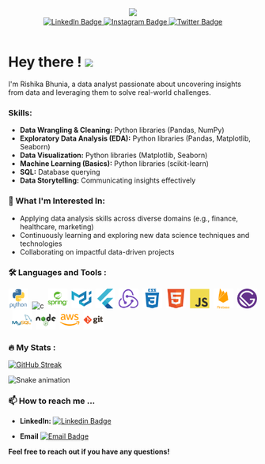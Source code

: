<div id="header" align="center">
  <img src="https://media3.giphy.com/media/v1.Y2lkPTc5MGI3NjExYTUzNWV6OGswZ3Z6cXM3ODd3YTB2andlamRvZXZmMDJuc2ZybndxMSZlcD12MV9pbnRlcm5hbF9naWZfYnlfaWQmY3Q9cw/AXtFMwP1ZvjZSBtmGk/giphy.webp" width="100"/>
</div>

<div id="badges" align="center">
  <a href="https://www.linkedin.com/in/rishika-bhunia05/">
    <img src="https://img.shields.io/badge/LinkedIn-blue" alt="LinkedIn Badge"/>
  </a>
   <a href="https://www.instagram.com/rishikabhunia05?igsh=bWp5cXVveHA5bDhq">
    <img src="https://img.shields.io/badge/Instagram-orange?logo=Instagram&logoColor=white" alt="Instagram Badge"/>
  </a>
  <a href="https://x.com/RisikaBhunia05?t=jb9INFe_ISFd0yFIKu7DoA&s=09">
    <img src="https://img.shields.io/badge/Twitter-blue?logo=twitter&logoColor=white" alt="Twitter Badge"/>
  </a>
</div>

<div id="page-count" align="center">
<img src="https://komarev.com/ghpvc/?username=RishikaB-05&style=flat-square&color=blue" alt=""/>
</div>

<h1>
  Hey there !
  <img src="https://media.giphy.com/media/hvRJCLFzcasrR4ia7z/giphy.gif" width="30px"/>
</h1>

I'm Rishika Bhunia, a data analyst passionate about uncovering insights from data and leveraging them to solve real-world challenges. 

### **Skills:**

* **Data Wrangling & Cleaning:** Python libraries (Pandas, NumPy)
* **Exploratory Data Analysis (EDA):** Python libraries (Pandas, Matplotlib, Seaborn)
* **Data Visualization:** Python libraries (Matplotlib, Seaborn)
* **Machine Learning (Basics):** Python libraries (scikit-learn)
* **SQL:** Database querying
* **Data Storytelling:** Communicating insights effectively

### **👀 What I'm Interested In:**

* Applying data analysis skills across diverse domains (e.g., finance, healthcare, marketing)
* Continuously learning and exploring new data science techniques and technologies
* Collaborating on impactful data-driven projects

### :hammer_and_wrench: Languages and Tools :
<div>
  <img src="https://github.com/devicons/devicon/blob/master/icons/python/python-original-wordmark.svg" title="python" alt="python" width="40" height="40"/>&nbsp;
  <img src="https://github.com/devicons/devicon/blob/master/icons/C/C-original-wordmark.svg" title="c" alt="c" width="40" height="40"/>&nbsp;
  <img src="https://github.com/devicons/devicon/blob/master/icons/spring/spring-original-wordmark.svg" title="Spring" alt="Spring" width="40" height="40"/>&nbsp;
  <img src="https://github.com/devicons/devicon/blob/master/icons/materialui/materialui-original.svg" title="Material UI" alt="Material UI" width="40" height="40"/>&nbsp;
  <img src="https://github.com/devicons/devicon/blob/master/icons/flutter/flutter-original.svg" title="Flutter" alt="Flutter" width="40" height="40"/>&nbsp;
  <img src="https://github.com/devicons/devicon/blob/master/icons/redux/redux-original.svg" title="Redux" alt="Redux " width="40" height="40"/>&nbsp;
  <img src="https://github.com/devicons/devicon/blob/master/icons/css3/css3-plain-wordmark.svg"  title="CSS3" alt="CSS" width="40" height="40"/>&nbsp;
  <img src="https://github.com/devicons/devicon/blob/master/icons/html5/html5-original.svg" title="HTML5" alt="HTML" width="40" height="40"/>&nbsp;
  <img src="https://github.com/devicons/devicon/blob/master/icons/javascript/javascript-original.svg" title="JavaScript" alt="JavaScript" width="40" height="40"/>&nbsp;
  <img src="https://github.com/devicons/devicon/blob/master/icons/firebase/firebase-plain-wordmark.svg" title="Firebase" alt="Firebase" width="40" height="40"/>&nbsp;
  <img src="https://github.com/devicons/devicon/blob/master/icons/gatsby/gatsby-original.svg" title="Gatsby"  alt="Gatsby" width="40" height="40"/>&nbsp;
  <img src="https://github.com/devicons/devicon/blob/master/icons/mysql/mysql-original-wordmark.svg" title="MySQL"  alt="MySQL" width="40" height="40"/>&nbsp;
  <img src="https://github.com/devicons/devicon/blob/master/icons/nodejs/nodejs-original-wordmark.svg" title="NodeJS" alt="NodeJS" width="40" height="40"/>&nbsp;
  <img src="https://github.com/devicons/devicon/blob/master/icons/amazonwebservices/amazonwebservices-plain-wordmark.svg" title="AWS" alt="AWS" width="40" height="40"/>&nbsp;
  <img src="https://github.com/devicons/devicon/blob/master/icons/git/git-original-wordmark.svg" title="Git" **alt="Git" width="40" height="40"/>
</div>

### :fire: My Stats :

[![GitHub Streak](http://github-readme-streak-stats.herokuapp.com?user=RishikaB-05&theme=dark&background=000000)](https://git.io/streak-stats)

![Snake animation](https://github.com/RishikaB-05/RishikaB-05/blob/output/github-contribution-grid-snake.svg)

### 📫 How to reach me ...

* **LinkedIn:** [![Linkedin Badge](https://img.shields.io/badge/-linkedin-blue?style=flat&logo=Linkedin&logoColor=white)](www.linkedin.com/in/rishika-bhunia05)

* **Email** [![Email Badge](https://img.shields.io/badge/Email-white?style=flat&logo=Email&logoColor=white)](rishikabhunia09@gmail.com)

**Feel free to reach out if you have any questions!**


